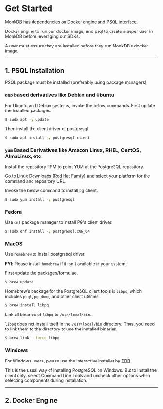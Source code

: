 # Get Started

MonkDB has dependencies on Docker engine and PSQL interface. 

Docker engine to run our docker image, and psql to create a super user in MonkDB before leveraging our SDKs. 

A user must ensure they are installed before they run MonkDB's docker image.

---
## 1. PSQL Installation

PSQL package must be installed (preferably using package managers). 

### `deb` based derivatives like Debian and Ubuntu

For Ubuntu and Debian systems, invoke the below commands. First update the installed packages.

```bash
$ sudo apt -y update
```

Then install the client driver of postgresql. 

```bash
$ sudo apt install -y postgresql-client
```

### `yum` Based Derivatives like Amazon Linux, RHEL, CentOS, AlmaLinux, etc

Install the repository RPM to point YUM at the PostgreSQL repository.

Go to [Linux Downloads (Red Hat Family)](https://www.postgresql.org/download/linux/redhat/) and select your platform for the command and repository URL.

Invoke the below command to install pg client.

```bash
$ sudo yum install -y postgresql
```

### Fedora

Use `dnf` package manager to install PG's client driver.

```bash
$ sudo dnf install -y postgresql.x86_64
```

### MacOS

Use `homebrew` to install postgresql driver. 

**FYI**: Please install `homebrew` if it isn't available in your system.

First update the packages/formulae. 

```zsh
$ brew update
```
Homebrew’s package for the PostgreSQL client tools is `libpq`, which includes `psql`, `pg_dump`, and other client utilities.

```zsh
$ brew install libpq
```

Link all binaries of `libpq` to `/usr/local/bin`. 

`libpq` does not install itself in the `/usr/local/bin` directory. Thus, you need to link them to the directory to use the installed binaries.

```zsh
$ brew link --force libpq
```

### Windows

For Windows users, please use the interactive installer by [EDB](https://www.postgresql.org/download/windows/).

This is the usual way of installing PostgreSQL on Windows. But to install the client only, select Command Line Tools and uncheck other options when selecting components during installation.

---

## 2. Docker Engine

